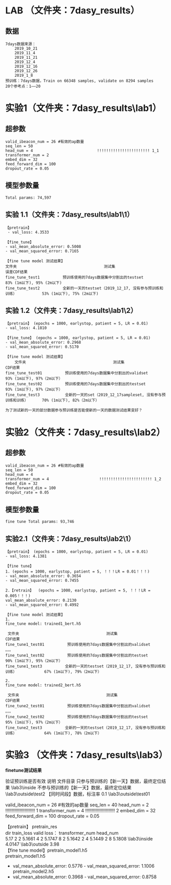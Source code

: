 # LAB （文件夹：7dasy_results）
## 数据
    7days数据来源：
        2019_10_21
        2019_11_4
        2019_11_21
        2019_12_4
        2019_12_16
        2019_12_26
        2019_1_8
    预训练：7days数据，Train on 66348 samples, validate on 8294 samples
    20个参考点：1——20

# 实验1（文件夹：7dasy_results\\lab1）

## 超参数
    valid_ibeacon_num = 26 #有效的ap数量
    seq_len = 50
    head_num = 4                            !!!!!!!!!!!!!!!!!!!!!!! 1_1
    transformer_num = 2
    embed_dim = 32
    feed_forward_dim = 100
    dropout_rate = 0.05

## 模型参数量
    Total params: 74,597

## 实验 1.1（文件夹：7dasy_results\\lab1\\1）
    【pretrain】
     - val_loss: 4.3533

    【fine_tune】
    - val_mean_absolute_error: 0.5008
    - val_mean_squared_error: 0.7165

    【fine tune model 测试结果】
    文件夹                                      测试集                                      误差CDF结果
    fine_tune_test1          预训练使用的7days数据集中分割出的testset                         83% (1m以下), 95% (2m以下)
    fine_tune_test2          全新的一天的testset（2019_12_17, 没有参与预训练和训练）           53% (1m以下), 75% (2m以下)

## 实验 1.2（文件夹：7dasy_results\\lab1\\2）
    【pretrain】 (epochs = 1000, earlystop, patient = 5, LR = 0.01)
    - val_loss: 4.1810   
    
    【fine_tune】 (epochs = 1000, earlystop, patient = 5, LR = 0.01)
    - val_mean_absolute_error: 0.2968 
    - val_mean_squared_error: 0.5170

    【fine tune model 测试结果】
        文件夹                                      测试集                                  CDF结果
    fine_tune_test01          预训练使用的7days数据集中分割出的validset                        93% (1m以下), 97%（2m以下）
    fine_tune_test02          预训练使用的7days数据集中分割出的testset                         93% (1m以下), 97%（2m以下）
    fine_tune_test3           全新的一天的set（2019_12_17sampleset, 没有参与预训练和训练）      70% (1m以下), 82%（2m以下）

    为了测试新的一天的部分数据参与预训练是否能使新的一天的数据测试结果变好？



# 实验2（文件夹：7dasy_results\\lab2）

## 超参数
    valid_ibeacon_num = 26 #有效的ap数量
    seq_len = 50
    head_num = 4
    transformer_num = 4                      !!!!!!!!!!!!!!!!!!!!!!! 1_2
    embed_dim = 32
    feed_forward_dim = 100
    dropout_rate = 0.05

## 模型参数量
    fine tune Total params: 93,746

## 实验2.1（文件夹：7dasy_results\\lab2\\1）
    

    【pretrain】 (epochs = 1000, earlystop, patient = 5, LR = 0.01)
    - val_loss: 4.1381

    【fine tune】 
    1. (epochs = 1000, earlystop, patient = 5, ！！！LR = 0.01！！！)
    - val_mean_absolute_error: 0.3654 
    - val_mean_squared_error: 0.7455

    2.【retrain】  (epochs = 1000, earlystop, patient = 5, ！！！LR = 0.005！！！)
    val_mean_absolute_error: 0.2130 
    - val_mean_squared_error: 0.4992

    【fine tune model 测试结果】
    1.
    fine_tune model: trained1_bert.h5

     文件夹                                      测试集                                         CDF结果
    fine_tune1_test01          预训练使用的7days数据集中分割出的validset                        。。。
    fine_tune1_test02          预训练使用的7days数据集中分割出的testset                         90% (1m以下), 95%（2m以下）
    fine_tune1_test3          全新的一天的testset（2019_12_17, 没有参与预训练和训练）            67% (1m以下), 79%（2m以下）

    2.
    fine_tune model: trained2_bert.h5

     文件夹                                      测试集                                         CDF结果
    fine_tune2_test01          预训练使用的7days数据集中分割出的validset                        。。。
    fine_tune2_test02          预训练使用的7days数据集中分割出的testset                         95% (1m以下), 97%（2m以下）
    fine_tune2_test3          全新的一天的testset（2019_12_17, 没有参与预训练和训练）            64% (1m以下), 78%（2m以下）




# 实验3 （文件夹：7dasy_results\\lab3）

**finetune测试结果**

验证预训练是否有效
            说明                                   文件目录
只参与预训练的【新一天】数据，最终定位结果        \\lab3\\inside
不参与预训练的【新一天】数据，最终定位结果        \\lab3\\outside\\test2
【同时间段】数据，标注率 0.1                    \\lab3\\outside\\test01

            

valid_ibeacon_num = 26 #有效的ap数量
seq_len = 40
head_num = 2                 !!!!!!!!!!!!!!!!!!!!!!! 1
transformer_num = 4          !!!!!!!!!!!!!!!!!!!!!!! 2
embed_dim = 32
feed_forward_dim = 100
dropout_rate = 0.05

【pretrain】
                            pretrain_res  
         dir         train_loss  valid loss：     transformer_num      head_num  
                                        5.17                2               2
                                        5.1661              4               2
                                        5.1747              8               2
                                        5.1642              2               4
                                        5.1449              2               8
                                        5.1808
    \\lab3\\inside                      4.0147 
    \\lab3\\outside                     3.98                                                 
【fine tune model】pretrain_model1.h5  
pretrain_model1.h5
- val_mean_absolute_error: 0.5776 - val_mean_squared_error: 1.1006
pretrain_model2.h5
- val_mean_absolute_error: 0.3968 - val_mean_squared_error: 0.8758


